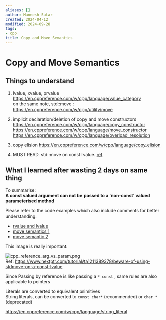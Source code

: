 ```yaml
---
aliases: []
author: Maneesh Sutar
created: 2024-04-12
modified: 2024-09-28
tags:
- cpp
title: Copy and Move Semantics
---
```


# Copy and Move Semantics

## Things to understand

1. lvalue, xvalue, prvalue  
   <https://en.cppreference.com/w/cpp/language/value_category>  
   on the same note, std::move : <https://en.cppreference.com/w/cpp/utility/move>

1. implicit declaration/deletion of copy and move constructors  
   <https://en.cppreference.com/w/cpp/language/copy_constructor>  
   <https://en.cppreference.com/w/cpp/language/move_constructor>  
   <https://en.cppreference.com/w/cpp/language/overload_resolution>

1. copy elision <https://en.cppreference.com/w/cpp/language/copy_elision>

1. MUST READ. std::move on const lvalue. [ref](https://www.nextptr.com/tutorial/ta1211389378/beware-of-using-stdmove-on-a-const-lvalue)

## What I learned after wasting 2 days on same thing

To summarise:  
**A const valued argument can not be passed to a 'non-const' valued parameterised method**

Please refer to the code examples which also include comments for better understanding:

* [rvalue and lvalue](https://github.com/maneesh29s/just-cpp-things/blob/main/src/lvalues_rvalues.cc)
* [move semantics 1](https://github.com/maneesh29s/just-cpp-things/blob/main/src/move_semantics_1.cc)
* [move semantic 2](https://github.com/maneesh29s/just-cpp-things/blob/main/src/move_semantics_2.cc#)

This image is really important:

![cpp_reference_arg_vs_param.png](./Artifacts/cpp_reference_arg_vs_param.png)  
Ref: <https://www.nextptr.com/tutorial/ta1211389378/beware-of-using-stdmove-on-a-const-lvalue>

Since Passing by reference is like passing a `* const`  , same rules are also applicable to pointers

Literals are converted to equivalent primitives  
String literals, can be converted to `const char*` (recommended) or `char *` (deprecated)

<https://en.cppreference.com/w/cpp/language/string_literal>
